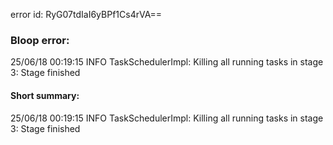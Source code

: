 error id: RyG07tdIaI6yBPf1Cs4rVA==
### Bloop error:

25/06/18 00:19:15 INFO TaskSchedulerImpl: Killing all running tasks in stage 3: Stage finished
#### Short summary: 

25/06/18 00:19:15 INFO TaskSchedulerImpl: Killing all running tasks in stage 3: Stage finished